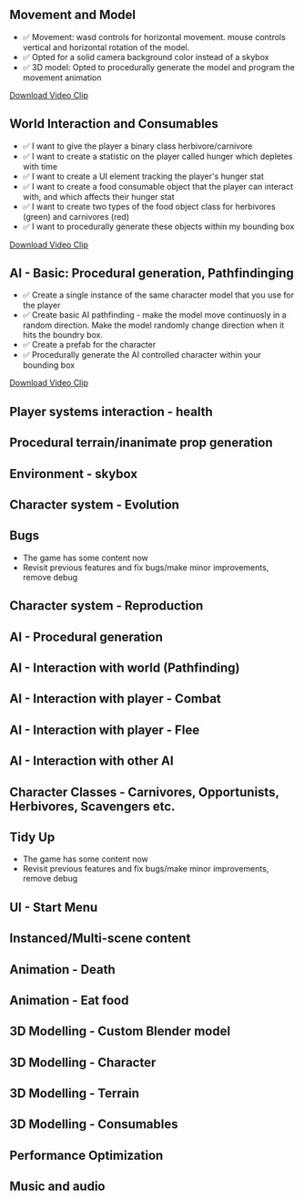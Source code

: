 ## Movement and Model
- ✅ Movement: wasd controls for horizontal movement. mouse controls vertical and horizontal rotation of the model.
- ✅ Opted for a solid camera background color instead of a skybox
- ✅ 3D model: Opted to procedurally generate the model and program the movement animation

[Download Video Clip](Recordings/Movie_001.mp4)

## World Interaction and Consumables
- ✅ I want to give the player a binary class herbivore/carnivore
- ✅ I want to create a statistic on the player called hunger which depletes with time
- ✅ I want to create a UI element tracking the player's hunger stat
- ✅ I want to create a food consumable object that the player can interact with, and which affects their hunger stat
- ✅ I want to create two types of the food object class for herbivores (green) and carnivores (red)
- ✅ I want to procedurally generate these objects within my bounding box

[Download Video Clip](Recordings/Movie_006.mp4)

## AI - Basic: Procedural generation, Pathfindinging
- ✅ Create a single instance of the same character model that you use for the player
- ✅ Create basic AI pathfinding - make the model move continuosly in a random direction. Make the model randomly change direction when it hits the boundry box.
- ✅ Create a prefab for the character
- ✅ Procedurally generate the AI controlled character within your bounding box

[Download Video Clip](Recordings/Movie_008.mp4)

## Player systems interaction - health

## Procedural terrain/inanimate prop generation

## Environment - skybox

## Character system - Evolution

## Bugs
- The game has some content now
- Revisit previous features and fix bugs/make minor improvements, remove debug

## Character system - Reproduction

## AI - Procedural generation

## AI - Interaction with world (Pathfinding)

## AI - Interaction with player - Combat

## AI - Interaction with player - Flee

## AI - Interaction with other AI

## Character Classes - Carnivores, Opportunists, Herbivores, Scavengers etc.

## Tidy Up 
- The game has some content now
- Revisit previous features and fix bugs/make minor improvements, remove debug

## UI - Start Menu

## Instanced/Multi-scene content

## Animation - Death

## Animation - Eat food

## 3D Modelling - Custom Blender model

## 3D Modelling - Character

## 3D Modelling - Terrain

## 3D Modelling - Consumables

## Performance Optimization

## Music and audio

